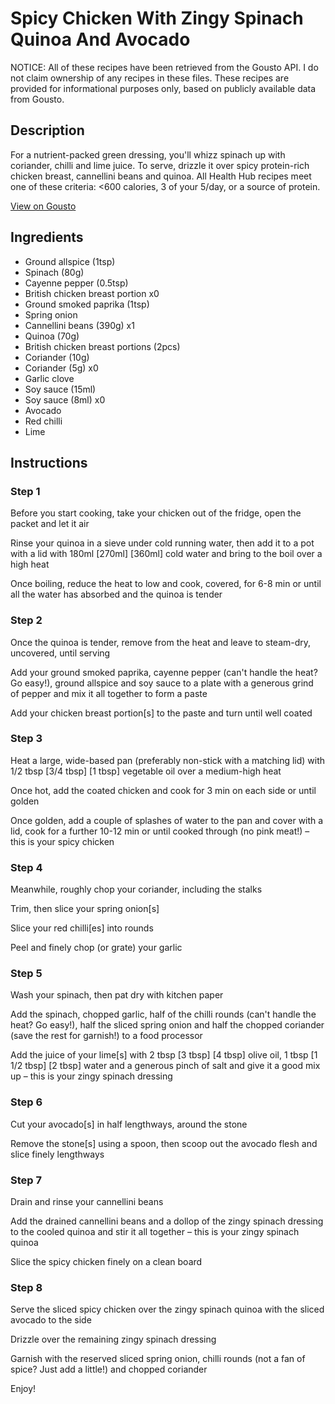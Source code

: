 # Spicy Chicken With Zingy Spinach Quinoa And Avocado

NOTICE: All of these recipes have been retrieved from the Gousto API. I do not claim ownership of any recipes in these files. These recipes are provided for informational purposes only, based on publicly available data from Gousto.

## Description

For a nutrient-packed green dressing, you'll whizz spinach up with coriander, chilli and lime juice. To serve, drizzle it over spicy protein-rich chicken breast, cannellini beans and quinoa. All Health Hub recipes meet one of these criteria: <600 calories, 3 of your 5/day, or a source of protein.


[View on Gousto](https://www.gousto.co.uk/recipes/cookbook/spicy-chicken-green-quinoa-avocado)

## Ingredients

- Ground allspice (1tsp)
- Spinach (80g)
- Cayenne pepper (0.5tsp)
- British chicken breast portion x0
- Ground smoked paprika (1tsp)
- Spring onion
- Cannellini beans (390g) x1
- Quinoa (70g)
- British chicken breast portions (2pcs)
- Coriander (10g)
- Coriander (5g) x0
- Garlic clove
- Soy sauce (15ml)
- Soy sauce (8ml) x0
- Avocado
- Red chilli
- Lime

## Instructions


### Step 1

Before you start cooking, take your chicken out of the fridge, open the packet and let it air

Rinse your quinoa in a sieve under cold running water, then add it to a pot with a lid with 180ml <span class="text-purple">[270ml]</span> <span class="text-danger">[360ml]</span> cold water and bring to the boil over a high heat

Once boiling, reduce the heat to low and cook, covered, for 6-8 min or until all the water has absorbed and the quinoa is tender


### Step 2

Once the quinoa is tender, remove from the heat and leave to steam-dry, uncovered, until serving

Add your ground smoked paprika, cayenne pepper (can't handle the heat? Go easy!), ground allspice and soy sauce to a plate with a generous grind of pepper and mix it all together to form a paste

Add your chicken breast portion[s] to the paste and turn until well coated


### Step 3

Heat a large, wide-based pan (preferably non-stick with a matching lid) with 1/2 tbsp<span class="text-purple"> [3/4 tbsp]</span> <span class="text-danger">[1 tbsp]</span> vegetable oil over a medium-high heat

Once hot, add the coated chicken and cook for 3 min on each side or until golden

Once golden, add a couple of splashes of water to the pan and cover with a lid, cook for a further 10-12 min or until cooked through (no pink meat!) – this is your spicy chicken


### Step 4

Meanwhile, roughly chop your coriander, including the stalks

Trim, then slice your spring onion[s]

Slice your red chilli[es] into rounds

Peel and finely chop (or grate) your garlic


### Step 5

Wash your spinach, then pat dry with kitchen paper

Add the spinach, chopped garlic, half of the chilli rounds (can't handle the heat? Go easy!), half the sliced spring onion and half the chopped coriander (save the rest for garnish!) to a food processor

Add the juice of your lime[s] with 2 tbsp <span class="text-purple">[3 tbsp]</span> <span class="text-danger">[4 tbsp]</span> olive oil, 1 tbsp <span class="text-purple">[1 1/2 tbsp]</span> <span class="text-danger">[2 tbsp] </span>water and a generous pinch of salt and give it a good mix up – this is your zingy spinach dressing


### Step 6

Cut your avocado[s] in half lengthways, around the stone

Remove the stone[s] using a spoon, then scoop out the avocado flesh and slice finely lengthways


### Step 7

Drain and rinse your cannellini beans

Add the drained cannellini beans and a dollop of the zingy spinach dressing to the cooled quinoa and stir it all together – this is your zingy spinach quinoa

Slice the spicy chicken finely on a clean board

### Step 8

Serve the sliced spicy chicken over the zingy spinach quinoa with the sliced avocado to the side

Drizzle over the remaining zingy spinach dressing

Garnish with the reserved sliced spring onion, chilli rounds (not a fan of spice? Just add a little!) and chopped coriander

Enjoy!

